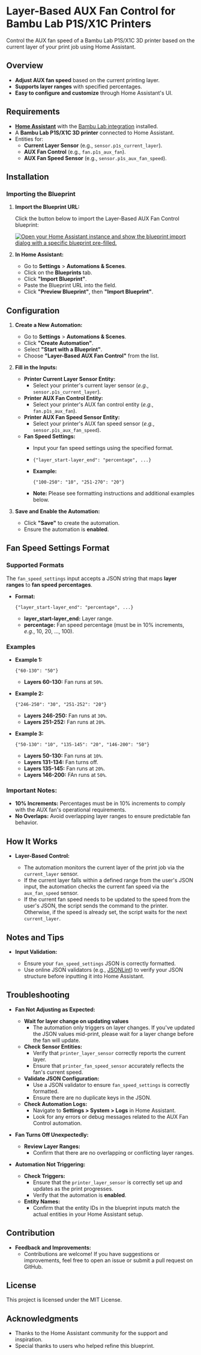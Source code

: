 Layer-Based AUX Fan Control for Bambu Lab P1S/X1C Printers
==========================================================

Control the AUX fan speed of a Bambu Lab P1S/X1C 3D printer based on the current layer of your print job using Home Assistant.

Overview
--------

-   **Adjust AUX fan speed** based on the current printing layer.
-   **Supports layer ranges** with specified percentages.
-   **Easy to configure and customize** through Home Assistant's UI.

Requirements
------------

-   **[Home Assistant](https://www.home-assistant.io/)** with the [Bambu Lab integration](https://github.com/greghesp/ha-bambulab) installed.
-   A **Bambu Lab P1S/X1C 3D printer** connected to Home Assistant.
-   Entities for:
    -   **Current Layer Sensor** (e.g., `sensor.p1s_current_layer`).
    -   **AUX Fan Control** (e.g., `fan.p1s_aux_fan`).
    -   **AUX Fan Speed Sensor** (e.g., `sensor.p1s_aux_fan_speed`).

Installation
------------

### Importing the Blueprint

1.  **Import the Blueprint URL:**

    Click the button below to import the Layer-Based AUX Fan Control blueprint:

    [![Open your Home Assistant instance and show the blueprint import dialog with a specific blueprint pre-filled.](https://my.home-assistant.io/badges/blueprint_import.svg)](https://my.home-assistant.io/redirect/blueprint_import/?blueprint_url=https://github.com/christabone/aux_fan_by_layer/blob/main/aux_fan_by_layer.yaml)

2.  **In Home Assistant:**

    -   Go to **Settings** > **Automations & Scenes**.
    -   Click on the **Blueprints** tab.
    -   Click **"Import Blueprint"**.
    -   Paste the Blueprint URL into the field.
    -   Click **"Preview Blueprint"**, then **"Import Blueprint"**.

Configuration
-------------

1.  **Create a New Automation:**

    -   Go to **Settings** > **Automations & Scenes**.
    -   Click **"Create Automation"**.
    -   Select **"Start with a Blueprint"**.
    -   Choose **"Layer-Based AUX Fan Control"** from the list.

2.  **Fill in the Inputs:**

    -   **Printer Current Layer Sensor Entity:**
        -   Select your printer's current layer sensor (*e.g.*, `sensor.p1s_current_layer`).
    -   **Printer AUX Fan Control Entity:**
        -   Select your printer's AUX fan control entity (*e.g.*, `fan.p1s_aux_fan`).
    -   **Printer AUX Fan Speed Sensor Entity:**
        -   Select your printer's AUX fan speed sensor (*e.g.*, `sensor.p1s_aux_fan_speed`).
    -   **Fan Speed Settings:**
        -   Input your fan speed settings using the specified format.
        -  `{"layer_start-layer_end": "percentage", ...}`

        -   **Example:**

            `{"100-250": "10", "251-270": "20"}`

        -   **Note:** Please see formatting instructions and additional examples below.

3.  **Save and Enable the Automation:**

    -   Click **"Save"** to create the automation.
    -   Ensure the automation is **enabled**.

Fan Speed Settings Format
-------------------------

### **Supported Formats**

The `fan_speed_settings` input accepts a JSON string that maps **layer ranges** to **fan speed percentages**.

-   **Format:**

    `{"layer_start-layer_end": "percentage", ...}`

    -   **layer_start-layer_end:** Layer range.
    -   **percentage:** Fan speed percentage (must be in 10% increments, *e.g.*, 10, 20, ..., 100).

### **Examples**

-   **Example 1:**
    
    `{"60-130": "50"}`

    -   **Layers 60-130:** Fan runs at `50%`.

-   **Example 2:**

    `{"246-250": "30", "251-252": "20"}`

    -   **Layers 246-250:** Fan runs at `30%`.
    -   **Layers 251-252:** Fan runs at `20%`.

-   **Example 3:**

    `{"50-130": "10", "135-145": "20", "146-200": "50"}`

    -   **Layers 50-130:** Fan runs at `10%`.
    -   **Layers 131-134:** Fan turns off.
    -   **Layers 135-145:** Fan runs at `20%`.
    -   **Layers 146-200:** FAn runs at `50%`.

### **Important Notes:**

-   **10% Increments:** Percentages must be in 10% increments to comply with the AUX fan's operational requirements.
-   **No Overlaps:** Avoid overlapping layer ranges to ensure predictable fan behavior.

How It Works
------------

-   **Layer-Based Control:**

    -   The automation monitors the current layer of the print job via the `current_layer` sensor.
    -   If the current layer falls within a defined range from the user's JSON input, the automation checks the current fan speed via the `aux_fan_speed` sensor.
    -   If the current fan speed needs to be updated to the speed from the user's JSON, the script sends the command to the printer. Otherwise, if the speed is already set, the script waits for the next `current_layer`.

Notes and Tips
--------------

-   **Input Validation:**

    -   Ensure your `fan_speed_settings` JSON is correctly formatted.
    -   Use online JSON validators (e.g., [JSONLint](https://jsonlint.com/)) to verify your JSON structure before inputting it into Home Assistant.

Troubleshooting
---------------

-   **Fan Not Adjusting as Expected:**

    -   **Wait for layer change on updating values**
        -  The automation only triggers on layer changes. If you've updated the JSON values mid-print, please wait for a layer change before the fan will update.
    -   **Check Sensor Entities:**
        -   Verify that `printer_layer_sensor` correctly reports the current layer.
        -   Ensure that `printer_fan_speed_sensor` accurately reflects the fan's current speed.
    -   **Validate JSON Configuration:**
        -   Use a JSON validator to ensure `fan_speed_settings` is correctly formatted.
        -   Ensure there are no duplicate keys in the JSON.
    -   **Check Automation Logs:**
        -   Navigate to **Settings > System > Logs** in Home Assistant.
        -   Look for any errors or debug messages related to the AUX Fan Control automation.
-   **Fan Turns Off Unexpectedly:**
    -   **Review Layer Ranges:**
        -   Confirm that there are no overlapping or conflicting layer ranges.

-   **Automation Not Triggering:**

    -   **Check Triggers:**
        -   Ensure that the `printer_layer_sensor` is correctly set up and updates as the print progresses.
        -   Verify that the automation is **enabled**.
    -   **Entity Names:**
        -   Confirm that the entity IDs in the blueprint inputs match the actual entities in your Home Assistant setup.

Contribution
------------

-   **Feedback and Improvements:**
    -   Contributions are welcome! If you have suggestions or improvements, feel free to open an issue or submit a pull request on GitHub.

License
-------

This project is licensed under the MIT License.

Acknowledgments
---------------

-   Thanks to the Home Assistant community for the support and inspiration.
-   Special thanks to users who helped refine this blueprint.
